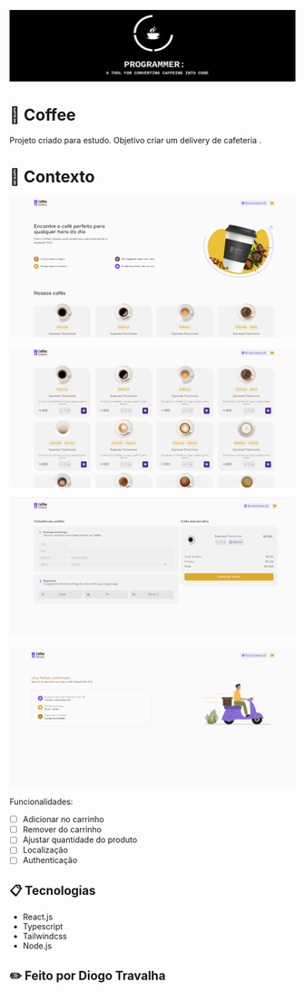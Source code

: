 ![Screenshot](banneradm.png)

# 🚀 Coffee

Projeto criado para estudo. Objetivo criar um delivery de cafeteria .

# 🧠 Contexto

![Screenshot](preview.png)

![Screenshot](preview1.png)

![Screenshot](preview2.png)

![Screenshot](preview3.png)

Funcionalidades:

- [ ] Adicionar no carrinho
- [ ] Remover do carrinho
- [ ] Ajustar quantidade do produto
- [ ] Localização
- [ ] Authenticação

## 📋 Tecnologias

- React.js
- Typescript
- Tailwindcss
- Node.js

## ✏️ Feito por Diogo Travalha
